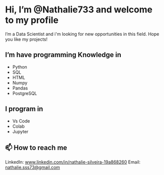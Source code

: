   # Hi, I’m @Nathalie733 and welcome to my profile
  I’m a Data Scientist and i'm looking for new opportunities in this field. Hope you like my projects!
## I’m have programming Knowledge in
- Python 
- SQL
- HTML
- Numpy
- Pandas
- PostgreSQL
## I program in 
- Vs Code
- Colab
- Jupyter
## 📫 How to reach me 

LinkedIn: www.linkedin.com/in/nathalie-silveira-19a868260
Email: nathalie.sss73@gmail.com

<!---
Nathalie733/Nathalie733 is a ✨ special ✨ repository because its `README.md` (this file) appears on your GitHub profile.
You can click the Preview link to take a look at your changes.
--->
